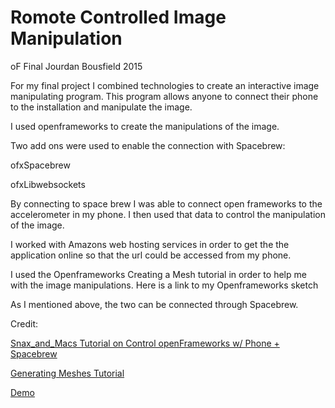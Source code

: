 
Romote Controlled Image Manipulation
=================================

oF Final
Jourdan Bousfield 2015


For my final project I combined technologies to create an interactive image manipulating program. This program allows anyone to connect their phone to the installation and manipulate the image. 

I used openframeworks to create the manipulations of the image. 

Two add ons were used to enable the connection with Spacebrew:

ofxSpacebrew

ofxLibwebsockets

By connecting to space brew I was able to connect open frameworks to the accelerometer in my phone. I then used that data to control the manipulation of the image. 

I worked with Amazons web hosting services in order to get the the application online so that the url could be accessed from my phone.

I used the Openframeworks  Creating a Mesh tutorial in order to help me with the image manipulations. 
Here is a link to my Openframeworks sketch



As I mentioned above, the two can be connected through Spacebrew.

Credit:

[Snax_and_Macs Tutorial on Control openFrameworks w/ Phone + Spacebrew ](http://www.instructables.com/id/Control-openFrameworks-with-Phone/)

[Generating Meshes Tutorial ](http://openframeworks.cc/tutorials/graphics/generativemesh.html)

[Demo](https://vimeo.com/147422841)


